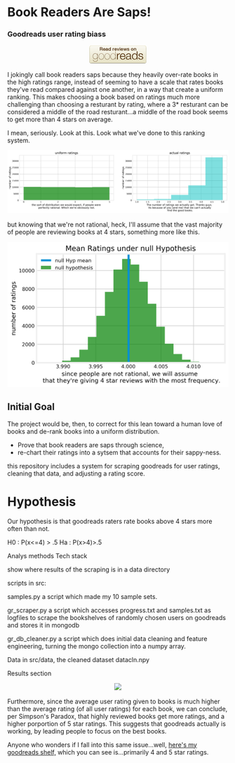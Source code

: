 # Book Readers Are Saps!
### Goodreads user rating biass
<p align="center"> 
<img src="img/goodreads-badge-read-reviews-a8508f765fac427f58da8ebf9e89721a.png">
</p>

I jokingly call book readers saps because they heavily over-rate books in the high ratings range, instead of seeming to have a scale that rates books they've read compared against one another, in a way that create a uniform ranking. This makes choosing a book based on ratings much more challenging than choosing a resturant by rating, where a 3* resturant can be considered a middle of the road resturant...a middle of the road book seems to get more than 4 stars on average. 


I mean, seriously. Look at this. Look what we've done to this ranking system. 

<p align="left">
<img src="img/Thanks_guys.png">

but knowing that we're not rational, heck, I'll assume that the vast majority of people are reviewing books at 4 stars, something more like this. 
<p align="left">
<img src="img/hypothesis_test.png">
</p>

## Initial Goal
The project would be, then, to correct for this lean toward a human love of books and de-rank books into a uniform distribution. 

* Prove that book readers are saps through science,
* re-chart their ratings into a sytsem that accounts for their sappy-ness. 

this repository includes a system for scraping goodreads for user ratings, cleaning that data, and adjusting a rating score. 

# Hypothesis
Our hypothesis is that goodreads raters rate books above 4 stars more often than not. 

H0 : P(x<=4) > .5
Ha : P(x>4)>.5

Analys methods 
Tech stack

show where results of the scraping is in a data directory
 
scripts in src:

samples.py
a script which made my 10 sample sets.

gr_scraper.py
a script which accesses progress.txt and samples.txt as logfiles to scrape the bookshelves of randomly chosen users on goodreads and stores it in mongodb

gr_db_cleaner.py 
a script which does initial data cleaning and feature engineering, turning the mongo collection into a numpy array. 

Data in src/data, the cleaned dataset
datacln.npy

Results section



<p align="center">
<img src="simpsons_paradox.png">
</p>
Furthermore, since the average user rating given to books is much higher than the average rating (of all user ratings) for each book, we can conclude, per Simpson's Paradox, that highly reviewed books get more ratings, and a higher porportion of 5 star ratings. This suggests that goodreads actually is working, by leading people to focus on the best books.


Anyone who wonders if I fall into this same issue...well, [here's my goodreads shelf,](https://www.goodreads.com/review/list/26338733) which you can see is...primarily 4 and 5 star ratings. 



